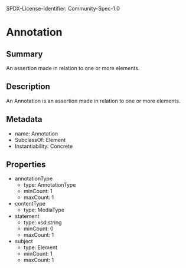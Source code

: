 SPDX-License-Identifier: Community-Spec-1.0

# Annotation

## Summary

An assertion made in relation to one or more elements.

## Description

An Annotation is an assertion made in relation to one or more elements.

## Metadata

- name: Annotation
- SubclassOf: Element
- Instantiability: Concrete

## Properties

- annotationType
  - type: AnnotationType
  - minCount: 1
  - maxCount: 1
- contentType
  - type: MediaType
- statement
  - type: xsd:string
  - minCount: 0
  - maxCount: 1
- subject
  - type: Element
  - minCount: 1
  - maxCount: 1

